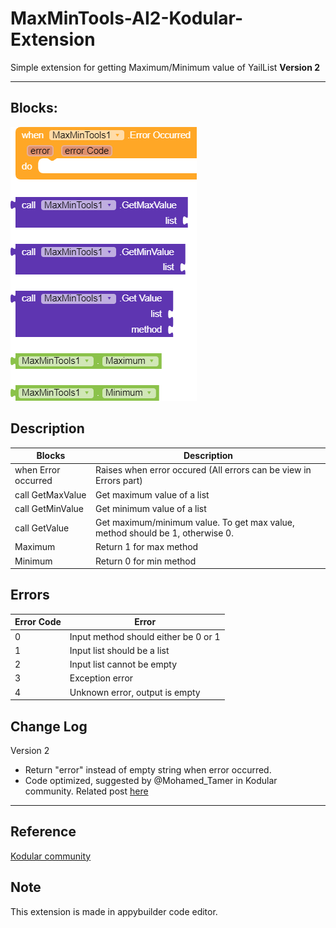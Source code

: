 # MaxMinTools-AI2-Kodular-Extension
Simple extension for getting Maximum/Minimum value of YailList
<b>Version 2</b>

<hr>

## Blocks:
![blocks.png](/blocks.png)

## Description
Blocks | Description
------ | -----------
when Error occurred | Raises when error occured (All errors can be view in Errors part)
call GetMaxValue | Get maximum value of a list
call GetMinValue | Get minimum value of a list
call GetValue | Get maximum/minimum value. To get max value, method should be 1, otherwise 0.
Maximum | Return 1 for max method
Minimum | Return 0 for min method

## Errors
Error Code | Error
------ | -----------
0 | Input method should either be 0 or 1
1 | Input list should be a list
2 | Input list cannot be empty
3 | Exception error
4 | Unknown error, output is empty

## Change Log
Version 2
* Return "error" instead of empty string when error occurred.
* Code optimized, suggested by @Mohamed_Tamer in Kodular community. Related post [here](https://community.kodular.io/t/free-open-source-max-min-value-of-list-my-first-extension/81264/17?u=watermelonice)
<hr>
 
## Reference
[Kodular community](https://community.kodular.io/t/free-open-source-max-min-value-of-list-my-first-extension/81264)

## Note
This extension is made in appybuilder code editor.
